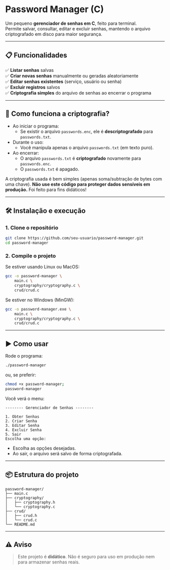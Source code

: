 # Password Manager (C)

Um pequeno **gerenciador de senhas em C**, feito para terminal.  
Permite salvar, consultar, editar e excluir senhas, mantendo o arquivo criptografado em disco para maior segurança.

---

## 📋 Funcionalidades

✅ **Listar senhas** salvas  
✅ **Criar novas senhas** manualmente ou geradas aleatoriamente  
✅ **Editar senhas existentes** (serviço, usuário ou senha)  
✅ **Excluir registros** salvos  
✅ **Criptografia simples** do arquivo de senhas ao encerrar o programa

---

## 🔐 Como funciona a criptografia?

- Ao iniciar o programa:
  - Se existir o arquivo `passwords.enc`, ele é **descriptografado** para `passwords.txt`.
- Durante o uso:
  - Você manipula apenas o arquivo `passwords.txt` (em texto puro).
- Ao encerrar:
  - O arquivo `passwords.txt` é **criptografado** novamente para `passwords.enc`.
  - O `passwords.txt` é apagado.

A criptografia usada é bem simples (apenas soma/subtração de bytes com uma chave). **Não use este código para proteger dados sensíveis em produção.** Foi feito para fins didáticos!

---

## 🛠️ Instalação e execução

### 1. Clone o repositório

```sh
git clone https://github.com/seu-usuario/password-manager.git
cd password-manager
````

### 2. Compile o projeto

Se estiver usando Linux ou MacOS:

```bash
gcc -o password-manager \
    main.c \
    cryptography/cryptography.c \
    crud/crud.c
```

Se estiver no Windows (MinGW):

```sh
gcc -o password-manager.exe \
    main.c \
    cryptography/cryptography.c \
    crud/crud.c
```

---

## ▶️ Como usar

Rode o programa:

```bash
./password-manager
```
ou, se preferir: 
```bash
chmod +x password-manager;
password-manager
```

Você verá o menu:

```
-------- Gerenciador de Senhas --------

1. Obter Senhas
2. Criar Senha
3. Editar Senha
4. Excluir Senha
5. Sair
Escolha uma opção:
```

* Escolha as opções desejadas.
* Ao sair, o arquivo será salvo de forma criptografada.

---

## 📦 Estrutura do projeto

```
password-manager/
├── main.c
├── cryptography/
│   ├── cryptography.h
│   └── cryptography.c
├── crud/
│   ├── crud.h
│   └── crud.c
└── README.md
```

---

## ⚠️ Aviso

> Este projeto é **didático**.
> Não é seguro para uso em produção nem para armazenar senhas reais.
